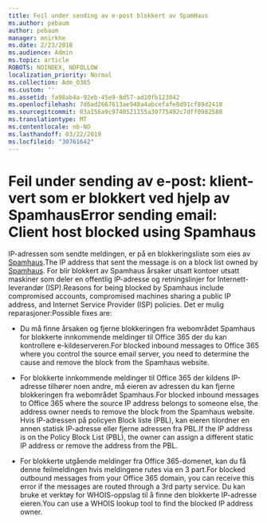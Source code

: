 ```yaml
---
title: Feil under sending av e-post blokkert av SpamHaus
ms.author: pebaum
author: pebaum
manager: mnirkhe
ms.date: 2/23/2018
ms.audience: Admin
ms.topic: article
ROBOTS: NOINDEX, NOFOLLOW
localization_priority: Normal
ms.collection: Adm_O365
ms.custom: ''
ms.assetid: fa98ab4a-92eb-45e9-8d57-ad10fb123042
ms.openlocfilehash: 7d6ad2667613ae948a4abcefafe8d91cf89d2418
ms.sourcegitcommit: 03a156a9c9740521155a30775492c7dff0982588
ms.translationtype: MT
ms.contentlocale: nb-NO
ms.lasthandoff: 03/22/2019
ms.locfileid: "30761642"
---
```

# <a name="error-sending-email-client-host-blocked-using-spamhaus"></a><span data-ttu-id="663a0-102">Feil under sending av e-post: klient-vert som er blokkert ved hjelp av Spamhaus</span><span class="sxs-lookup"><span data-stu-id="663a0-102">Error sending email: Client host blocked using Spamhaus</span></span>

<span data-ttu-id="663a0-103">IP-adressen som sendte meldingen, er på en blokkeringsliste som eies av [Spamhaus](https://go.microsoft.com/fwlink/p/?linkid=123245).</span><span class="sxs-lookup"><span data-stu-id="663a0-103">The IP address that sent the message is on a block list owned by [Spamhaus](https://go.microsoft.com/fwlink/p/?linkid=123245).</span></span> <span data-ttu-id="663a0-104">For blir blokkert av Spamhaus årsaker utsatt kontoer utsatt maskiner som deler en offentlig IP-adresse og retningslinjer for Internett-leverandør (ISP).</span><span class="sxs-lookup"><span data-stu-id="663a0-104">Reasons for being blocked by Spamhaus include compromised accounts, compromised machines sharing a public IP address, and Internet Service Provider (ISP) policies.</span></span> <span data-ttu-id="663a0-105">Det er mulig reparasjoner:</span><span class="sxs-lookup"><span data-stu-id="663a0-105">Possible fixes are:</span></span>
  
- <span data-ttu-id="663a0-106">Du må finne årsaken og fjerne blokkeringen fra webområdet Spamhaus for blokkerte innkommende meldinger til Office 365 der du kan kontrollere e-kildeserveren.</span><span class="sxs-lookup"><span data-stu-id="663a0-106">For blocked inbound messages to Office 365 where you control the source email server, you need to determine the cause and remove the block from the Spamhaus website.</span></span>
    
- <span data-ttu-id="663a0-107">For blokkerte innkommende meldinger til Office 365 der kildens IP-adresse tilhører noen andre, må eieren av adressen du kan fjerne blokkeringen fra webområdet Spamhaus.</span><span class="sxs-lookup"><span data-stu-id="663a0-107">For blocked inbound messages to Office 365 where the source IP address belongs to someone else, the address owner needs to remove the block from the Spamhaus website.</span></span> <span data-ttu-id="663a0-108">Hvis IP-adressen på policyen Block liste (PBL), kan eieren tilordner en annen statisk IP-adresse eller fjerne adressen fra PBL.</span><span class="sxs-lookup"><span data-stu-id="663a0-108">If the IP address is on the Policy Block List (PBL), the owner can assign a different static IP address or remove the address from the PBL.</span></span>
    
- <span data-ttu-id="663a0-109">For blokkerte utgående meldinger fra Office 365-domenet, kan du få denne feilmeldingen hvis meldingene rutes via en 3 part.</span><span class="sxs-lookup"><span data-stu-id="663a0-109">For blocked outbound messages from your Office 365 domain, you can receive this error if the messages are routed through a 3rd party service.</span></span> <span data-ttu-id="663a0-110">Du kan bruke et verktøy for WHOIS-oppslag til å finne den blokkerte IP-adresse eieren.</span><span class="sxs-lookup"><span data-stu-id="663a0-110">You can use a WHOIS lookup tool to find the blocked IP address owner.</span></span>
    

